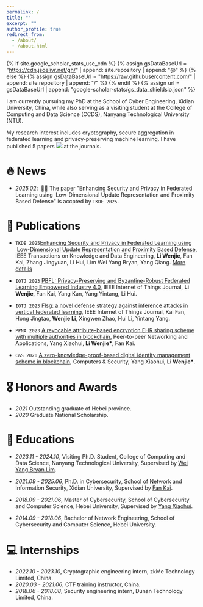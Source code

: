 ```yaml
---
permalink: /
title: ""
excerpt: ""
author_profile: true
redirect_from: 
  - /about/
  - /about.html
---
```


{% if site.google_scholar_stats_use_cdn %}
{% assign gsDataBaseUrl = "https://cdn.jsdelivr.net/gh/" | append: site.repository | append: "@" %}
{% else %}
{% assign gsDataBaseUrl = "https://raw.githubusercontent.com/" | append: site.repository | append: "/" %}
{% endif %}
{% assign url = gsDataBaseUrl | append: "google-scholar-stats/gs_data_shieldsio.json" %}

<span class='anchor' id='about-me'></span>

I am currently pursuing my PhD at the School of Cyber Engineering, Xidian University, China, while also serving as a visiting student at the College of Computing and Data Science (CCDS), Nanyang Technological University (NTU).

My research interest includes cryptography, secure aggregation in federated learning and privacy-preserving machine learning. I have published 5 papers <a href='https://scholar.google.com/citations?user=wATzPDYAAAAJ'><img src="https://img.shields.io/endpoint?logo=Google%20Scholar&url=https%3A%2F%2Fcdn.jsdelivr.net%2Fgh%2Fimamtom%2Fimamtom.github.io@google-scholar-stats%2Fgs_data_shieldsio.json&labelColor=f6f6f6&color=9cf&style=flat&label=citations"></a> at the journals.

# 🔥 News
- *2025.02*: &nbsp;🎉🎉 The paper "Enhancing Security and Privacy in Federated Learning using  Low-Dimensional Update Representation and Proximity Based Defense" is accpted by ``TKDE 2025``. 


# 📝 Publications 

<!-- <div class='paper-box'><div class='paper-box-image'><div><div class="badge">CVPR 2016</div><img src='images/500x300.png' alt="sym" width="100%"></div></div>
<div class='paper-box-text' markdown="1">

[Deep Residual Learning for Image Recognition](https://openaccess.thecvf.com/content_cvpr_2016/papers/He_Deep_Residual_Learning_CVPR_2016_paper.pdf)

**Kaiming He**, Xiangyu Zhang, Shaoqing Ren, Jian Sun

[**Project**](https://scholar.google.com/citations?view_op=view_citation&hl=zh-CN&user=DhtAFkwAAAAJ&citation_for_view=DhtAFkwAAAAJ:ALROH1vI_8AC) <strong><span class='show_paper_citations' data='DhtAFkwAAAAJ:ALROH1vI_8AC'></span></strong>
- Lorem ipsum dolor sit amet, consectetur adipiscing elit. Vivamus ornare aliquet ipsum, ac tempus justo dapibus sit amet. 
</div>
</div> -->

- ``TKDE 2025``[Enhancing Security and Privacy in Federated Learning using  Low-Dimensional Update Representation and Proximity Based Defense](https://ieeexplore.ieee.org/abstract/document/10878290), IEEE Transactions on Knowledge and Data Engineering, **Li Wenjie**, Fan Kai, Zhang Jingyuan, Li Hui, Lim Wei Yang Bryan, Yang Qiang. [More details](https://imamtom.github.io/FLURP/)

- ``IOTJ 2023`` [PBFL: Privacy-Preserving and Byzantine-Robust Federated Learning Empowered Industry 4.0](https://ieeexplore.ieee.org/abstract/document/10251424), IEEE Internet of Things Journal, **Li Wenjie**, Fan Kai, Yang Kan, Yang Yintang, Li Hui.

- ``IOTJ 2023`` [Flsg: a novel defense strategy against inference attacks in vertical federated learning](https://ieeexplore.ieee.org/abstract/document/10210670), IEEE Internet of Things Journal, Kai Fan, Hong Jingtao, **Wenjie Li**, Xingwen Zhao, Hui Li, Yintang Yang.

- ``PPNA 2023`` [A revocable attribute-based encryption EHR sharing scheme with multiple authorities in blockchain](https://link.springer.com/article/10.1007/s12083-022-01387-4), Peer-to-peer Networking and Applications, Yang Xiaohui, **Li Wenjie\***, Fan Kai.

- ``C&S 2020`` [A zero-knowledge-proof-based digital identity management scheme in blockchain](https://www.sciencedirect.com/science/article/abs/pii/S0167404820303230), Computers & Security, Yang Xiaohui, **Li Wenjie\***.

# 🎖 Honors and Awards
- *2021* Outstanding graduate of Hebei province. 
- *2020* Graduate National Scholarship. 

# 📖 Educations

- *2023.11 - 2024.10*, Visiting Ph.D. Student, College of Computing and Data Science, Nanyang Technological University, Supervised by [Wei Yang Bryan Lim](https://sites.google.com/view/wyb).

- *2021.09 - 2025.06*, Ph.D. in Cybersecurity, School of Network and Information Security, Xidian University, Supervised by [Fan Kai](https://web.xidian.edu.cn/fankai/).

- *2018.09 - 2021.06*, Master of Cybersecurity, School of Cybersecurity and Computer Science, Hebei University, Supervised by [Yang Xiaohui](https://cs.hbu.edu.cn/szdw/Profile?id=22).

- *2014.09 - 2018.06*, Bachelor of Network Engineering, School of Cybersecurity and Computer Science, Hebei University.

<!-- # 💬 Invited Talks
- *2021.06*, Lorem ipsum dolor sit amet, consectetur adipiscing elit. Vivamus ornare aliquet ipsum, ac tempus justo dapibus sit amet. 
- *2021.03*, Lorem ipsum dolor sit amet, consectetur adipiscing elit. Vivamus ornare aliquet ipsum, ac tempus justo dapibus sit amet.  \| [\[video\]](https://github.com/) -->

# 💻 Internships
- *2022.10 - 2023.10*, Cryptographic engineering intern, zkMe Technology Limited, China.
- *2020.03 - 2021.06*, CTF training instructor, China.
- *2018.06 - 2018.08*, Security engineering intern, Dunan Technology Limited, China.